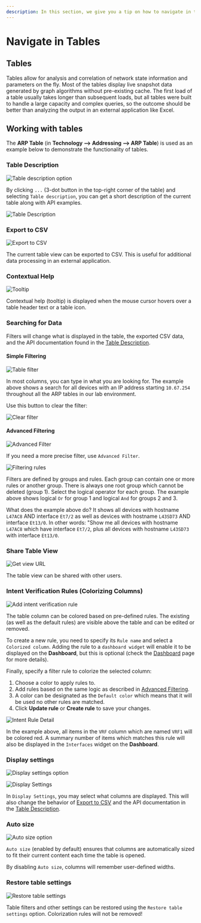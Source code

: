 ```yaml
---
description: In this section, we give you a tip on how to navigate in tables efficiently.
---
```


# Navigate in Tables

## Tables

Tables allow for analysis and correlation of network state information and
parameters on the fly. Most of the tables display live snapshot data generated
by graph algorithms without pre-existing cache. The first load of a table
usually takes longer than subsequent loads, but all tables were built to handle
a large capacity and complex queries, so the outcome should be better than
analyzing the output in an external application like Excel.

## Working with tables

The **ARP Table** (in **Technology --> Addressing --> ARP Table**) is used as an
example below to demonstrate the functionality of tables.

### Table Description

![Table description option](navigate_in_tables/table_description.png)

By clicking `...` (3-dot button in the top-right corner of the table) and
selecting `Table description`, you can get a short description of the current
table along with API examples.

![Table Description](navigate_in_tables/table_api_description.png)

### Export to CSV

![Export to CSV](navigate_in_tables/table_csv.png)

The current table view can be exported to CSV. This is useful for additional
data processing in an external application.

### Contextual Help

![Tooltip](navigate_in_tables/table_onhover.png)

Contextual help (tooltip) is displayed when the mouse cursor hovers over a table
header text or a table icon.

### Searching for Data

Filters will change what is displayed in the table, the exported CSV data, and
the API documentation found in the [Table Description](#table-description).

####  Simple Filtering

![Table filter](navigate_in_tables/table_filter.png)

In most columns, you can type in what you are looking for. The example above
shows a search for all devices with an IP address starting `10.67.254`
throughout all the ARP tables in our lab environment.

Use this button to clear the filter:

![Clear filter](navigate_in_tables/filter_clear_btn.png)

#### Advanced Filtering

![Advanced Filter](navigate_in_tables/table_advanced_filter.png)

If you need a more precise filter, use `Advanced Filter`.

![Filtering rules](navigate_in_tables/table_filter_rules.png)

Filters are defined by groups and rules. Each group can contain one or more
rules or another group. There is always one root group which cannot be deleted
(group 1). Select the logical operator for each group. The example above shows
logical `Or` for group 1 and logical `And` for groups 2 and 3.

What does the example above do? It shows all devices with hostname `L47AC8` AND
interface `Et7/2` as well as devices with hostname `L43SD73` AND interface
`Et13/0`. In other words: "Show me all devices with hostname `L47AC8` which have
interface `Et7/2`, plus all devices with hostname `L43SD73` with interface
`Et13/0`.

### Share Table View

![Get view URL](navigate_in_tables/table_share.png)

The table view can be shared with other users.

### Intent Verification Rules (Colorizing Columns)

![Add intent verification rule](navigate_in_tables/table_colorize.png)

The table column can be colored based on pre-defined rules. The existing (as
well as the default rules) are visible above the table and can be edited or
removed.

To create a new rule, you need to specify its `Rule name` and select a
`Colorized column`. Adding the rule to a `dashboard widget` will enable it to be
displayed on the **Dashboard**, but this is optional (check the
[Dashboard](../../IP_Fabric_GUI/dashboard.md) page for more details).

Finally, specify a filter rule to colorize the selected column:

1. Choose a color to apply rules to.
2. Add rules based on the same logic as described in
   [Advanced Filtering](#advanced-filtering).
3. A color can be designated as the `Default color` which means that it will be
   used no other rules are matched.
4. Click **Update rule** or **Create rule** to save your changes.

![Intent Rule Detail](navigate_in_tables/table_colorize_rules.png)

In the example above, all items in the `VRF` column which are named `VRF1` will
be colored red. A summary number of items which matches this rule will also be
displayed in the `Interfaces` widget on the **Dashboard**.

### Display settings

![Display settings option](navigate_in_tables/table_display_settings_option.png)

![Display Settings](navigate_in_tables/table_display_settings.png)

In `Display Settings`, you may select what columns are displayed. This will also
change the behavior of [Export to CSV](#export-to-csv) and the API documentation
in the [Table Description](#table-description).

### Auto size

![Auto size option](navigate_in_tables/table_auto_size.png)

`Auto size` (enabled by default) ensures that columns are automatically sized to
fit their current content each time the table is opened.

By disabling `Auto size`, columns will remember user-defined widths.

### Restore table settings

![Restore table settings](navigate_in_tables/table_restore.png)

Table filters and other settings can be restored using the `Restore table
settings` option. Colorization rules will not be removed!
